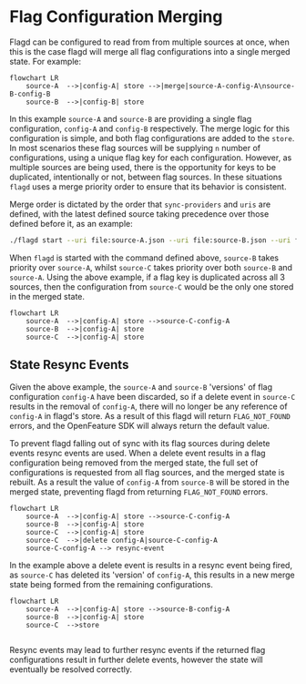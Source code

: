 # Flag Configuration Merging

Flagd can be configured to read from from multiple sources at once, when this is the case flagd will merge all flag configurations into a single 
merged state. For example:

```mermaid
flowchart LR
    source-A  -->|config-A| store -->|merge|source-A-config-A\nsource-B-config-B
    source-B  -->|config-B| store
```

In this example `source-A` and `source-B` are providing a single flag configuration, `config-A` and `config-B` respectively. The merge logic for this configuration is simple, and both flag configurations are added to the `store`.
In most scenarios these flag sources will be supplying `n` number of configurations, using a unique flag key for each configuration. However, as multiple sources are being used, there is the opportunity for keys to be duplicated, intentionally or not, between flag sources. In these situations `flagd` uses a merge priority order to ensure that its behavior is consistent.

Merge order is dictated by the order that `sync-providers` and `uris` are defined, with the latest defined source taking precedence over those defined before it, as an example:

```sh
./flagd start --uri file:source-A.json --uri file:source-B.json --uri file:source-C.json
```

When `flagd` is started with the command defined above, `source-B` takes priority over `source-A`, whilst `source-C` takes priority over both `source-B` and `source-A`. Using the above example, if a flag key is duplicated across all 3 sources, then the configuration from `source-C` would be the only one stored in the merged state.

```mermaid
flowchart LR
    source-A  -->|config-A| store -->source-C-config-A
    source-B  -->|config-A| store
    source-C  -->|config-A| store
```

## State Resync Events

Given the above example, the `source-A` and `source-B` 'versions' of flag configuration `config-A` have been discarded, so if a delete event in `source-C` results in the removal of `config-A`, there will no longer be any reference of` config-A` in flagd's store. As a result of this flagd will return `FLAG_NOT_FOUND` errors, and the OpenFeature SDK will always return the default value.

To prevent flagd falling out of sync with its flag sources during delete events resync events are used. When a delete event results in a flag configuration being removed from the merged state, the full set of configurations is requested from all flag sources, and the merged state is rebuilt. As a result the value of `config-A` from `source-B` will be stored in the merged state, preventing flagd from returning `FLAG_NOT_FOUND` errors.

```mermaid
flowchart LR
    source-A  -->|config-A| store -->source-C-config-A
    source-B  -->|config-A| store
    source-C  -->|config-A| store
    source-C  -->|delete config-A|source-C-config-A
    source-C-config-A --> resync-event
```
In the example above a delete event is results in a resync event being fired, as `source-C` has deleted its 'version' of `config-A`, this results in a new merge state being formed from the remaining configurations.

```mermaid
flowchart LR
    source-A  -->|config-A| store -->source-B-config-A
    source-B  -->|config-A| store
    source-C  -->store
  
```

Resync events may lead to further resync events if the returned flag configurations result in further delete events, however the state will eventually be resolved correctly.